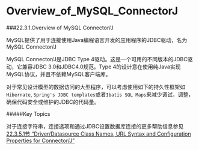 # Overview_of_MySQL_ConnectorJ

###22.3.1.Overview of MySQL Connector/J

MySQL提供了用于连接使用Java编程语言开发的应用程序的JDBC驱动，名为MySQL Connector/J

MySQL Connector/J是JDBC Type 4驱动。这是一个可用的不同版本的JDBC驱动，它兼容JDBC 3.0和JDBC4.0规范。Type 4的设计意在使用纯Java实现MySQL协议，并且不依赖MySQL客户端库。

对于常见设计模型的数据访问的大型程序，可以考虑使用如下的持久性框架如`Hibernate`, `Spring's JDBC templates`或者`Ibatis SQL Maps`来减少调试，调整，确保代码安全或维护的JDBC的代码量。

#####Key Topics

对于连接字符串，连接选项和通过JDBC设置数据库连接的更多帮助信息参见[22.3.5.1节 “Driver/Datasource Class Names, URL Syntax and Configuration Properties for Connector/J”][22-3-5-1]



[22-3-5-1]:22.03.05_ConnectorJ_JDBC_Reference.md